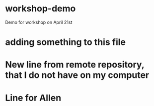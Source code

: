 # workshop-demo
Demo for workshop on April 21st


# adding something to this file



# New line from remote repository, that I do not have on my computer


# Line for Allen
